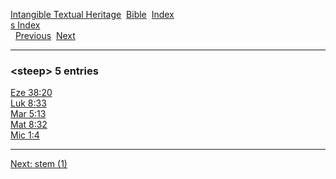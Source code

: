 [Intangible Textual Heritage](../../index)  [Bible](../index) 
[Index](index)   
[s Index](_s_)  
  [Previous](c10905)  [Next](c10907) 

------------------------------------------------------------------------

### &lt;steep&gt; 5 entries

[Eze 38:20](../kjv/eze038.htm#020)  
[Luk 8:33](../kjv/luk008.htm#033)  
[Mar 5:13](../kjv/mar005.htm#013)  
[Mat 8:32](../kjv/mat008.htm#032)  
[Mic 1:4](../kjv/mic001.htm#004)  

------------------------------------------------------------------------

[Next: stem (1)](c10907)
